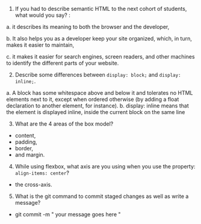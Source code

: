 1. If you had to describe semantic HTML to the next cohort of students, what would you say? :

a. it describes its meaning to both the browser and the developer,

b. It also helps you as a developer keep your site organized, which, in turn, makes it easier to maintain,

c. it makes it easier for search engines, screen readers, and other machines to identify the different parts of your website. 

2. Describe some differences between ```display: block;``` and ```display: inline;```.

a. A block has some whitespace above and below it and tolerates no HTML elements next to it, except when ordered otherwise (by adding a float declaration to another element, for instance). 
b. display: inline means that the element is displayed inline, inside the current block on the same line

3. What are the 4 areas of the box model?

- content,
- padding,
- border,
- and margin.

4. While using flexbox, what axis are you using when you use the property: ```align-items: center```?

- the cross-axis.

5. What is the git command to commit staged changes as well as write a message? 

- git commit -m " your message goes here "